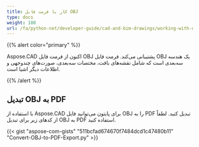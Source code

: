 ```yaml
---
title: کار با فرمت فایل OBJ
type: docs
weight: 180
url: /fa/python-net/developer-guide/cad-and-bim-drawings/working-with-obj-file-format/
---
```


{{% alert color="primary" %}}

Aspose.CAD اکنون از فرمت فایل OBJ پشتیبانی می‌کند. فرمت فایل OBJ یک هندسه سه‌بعدی است که شامل نقشه‌های بافت، مختصات سه‌بعدی، صورت‌های چندوجهی و اطلاعات دیگر اشیا است.

{{% /alert %}}

## **تبدیل OBJ به PDF**

با استفاده از Aspose.CAD برای پایتون می‌توانید فایل OBJ را به PDF تبدیل کنید. لطفاً از کدهای زیر برای تبدیل OBJ به PDF استفاده کنید.

{{< gist "aspose-com-gists" "511bcfad674670f7484dcd1c47480b11" "Convert-OBJ-to-PDF-Export.py" >}}
